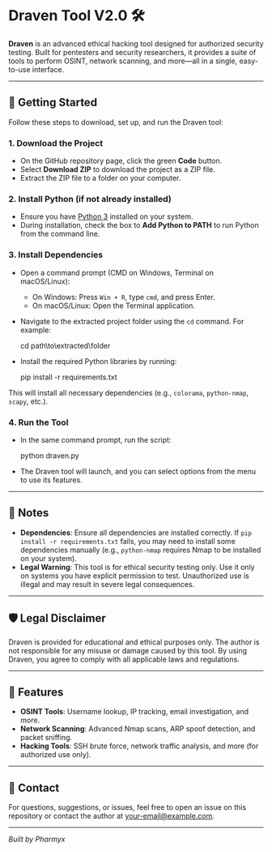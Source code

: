 # Draven Tool V2.0 🛠️

**Draven** is an advanced ethical hacking tool designed for authorized security testing. Built for pentesters and security researchers, it provides a suite of tools to perform OSINT, network scanning, and more—all in a single, easy-to-use interface.

---

## 🚀 Getting Started

Follow these steps to download, set up, and run the Draven tool:

### 1. Download the Project
- On the GitHub repository page, click the green **Code** button.
- Select **Download ZIP** to download the project as a ZIP file.
- Extract the ZIP file to a folder on your computer.

### 2. Install Python (if not already installed)
- Ensure you have [Python 3](https://www.python.org/downloads/) installed on your system.
- During installation, check the box to **Add Python to PATH** to run Python from the command line.

### 3. Install Dependencies
- Open a command prompt (CMD on Windows, Terminal on macOS/Linux):
  - On Windows: Press `Win + R`, type `cmd`, and press Enter.
  - On macOS/Linux: Open the Terminal application.
- Navigate to the extracted project folder using the `cd` command. For example:

  cd path\to\extracted\folder

- Install the required Python libraries by running:

  pip install -r requirements.txt

This will install all necessary dependencies (e.g., `colorama`, `python-nmap`, `scapy`, etc.).

### 4. Run the Tool
- In the same command prompt, run the script:

  python draven.py

- The Draven tool will launch, and you can select options from the menu to use its features.

---

## 📝 Notes
- **Dependencies**: Ensure all dependencies are installed correctly. If `pip install -r requirements.txt` fails, you may need to install some dependencies manually (e.g., `python-nmap` requires Nmap to be installed on your system).
- **Legal Warning**: This tool is for ethical security testing only. Use it only on systems you have explicit permission to test. Unauthorized use is illegal and may result in severe legal consequences.

---

## 🛡️ Legal Disclaimer
Draven is provided for educational and ethical purposes only. The author is not responsible for any misuse or damage caused by this tool. By using Draven, you agree to comply with all applicable laws and regulations.

---

## 🌟 Features
- **OSINT Tools**: Username lookup, IP tracking, email investigation, and more.
- **Network Scanning**: Advanced Nmap scans, ARP spoof detection, and packet sniffing.
- **Hacking Tools**: SSH brute force, network traffic analysis, and more (for authorized use only).

---

## 📧 Contact
For questions, suggestions, or issues, feel free to open an issue on this repository or contact the author at [your-email@example.com](mailto:your-email@example.com).

---

*Built by Pharmyx*

